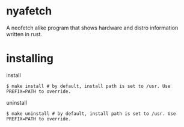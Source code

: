 # nyafetch
A neofetch alike program that shows hardware and distro information written in rust.
# installing
install
```
$ make install # by default, install path is set to /usr. Use PREFIX=PATH to override.
```
uninstall
```
$ make uninstall # by default, install path is set to /usr. Use PREFIX=PATH to override.
```
